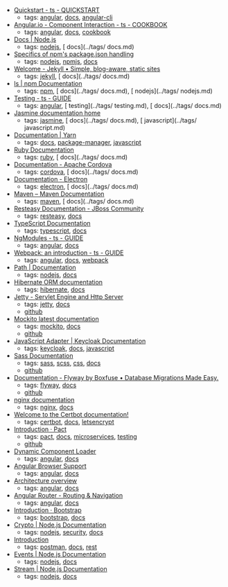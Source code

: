 * [Quickstart - ts - QUICKSTART](https://angular.io/guide/quickstart)
    * tags: [angular](../tags/angular.md), [docs](../tags/docs.md), [angular-cli](../tags/angular-cli.md)
* [Angular.io - Component Interaction - ts - COOKBOOK](https://angular.io/docs/ts/latest/cookbook/component-communication.html)
    * tags: [angular](../tags/angular.md), [docs](../tags/docs.md), [cookbook](../tags/cookbook.md)
* [Docs | Node.js](https://nodejs.org/en/docs/)
    * tags: [nodejs](../tags/nodejs.md), [ docs](../tags/ docs.md)
* [Specifics of npm's package.json handling](https://docs.npmjs.com/files/package.json)
    * tags: [nodejs](../tags/nodejs.md), [npmjs](../tags/npmjs.md), [docs](../tags/docs.md)
* [Welcome - Jekyll • Simple, blog-aware, static sites](http://jekyllrb.com/docs/home/)
    * tags: [jekyll](../tags/jekyll.md), [ docs](../tags/ docs.md)
* [ls | npm Documentation](https://docs.npmjs.com/cli/ls)
    * tags: [npm](../tags/npm.md), [ docs](../tags/ docs.md), [ nodejs](../tags/ nodejs.md)
* [Testing - ts - GUIDE](https://angular.io/docs/ts/latest/guide/testing.html)
    * tags: [angular](../tags/angular.md), [ testing](../tags/ testing.md), [ docs](../tags/ docs.md)
* [Jasmine documentation home](https://jasmine.github.io/pages/docs_home.html)
    * tags: [jasmine](../tags/jasmine.md), [ docs](../tags/ docs.md), [ javascript](../tags/ javascript.md)
* [Documentation | Yarn](https://yarnpkg.com/en/docs)
    * tags: [docs](../tags/docs.md), [package-manager](../tags/package-manager.md), [javascript](../tags/javascript.md)
* [Ruby Documentation](https://www.ruby-lang.org/en/documentation/)
    * tags: [ruby](../tags/ruby.md), [ docs](../tags/ docs.md)
* [Documentation - Apache Cordova                        ](https://cordova.apache.org/docs/en/latest/)
    * tags: [cordova](../tags/cordova.md), [ docs](../tags/ docs.md)
* [Documentation - Electron](https://electron.atom.io/docs/)
    * tags: [electron](../tags/electron.md), [ docs](../tags/ docs.md)
* [Maven – Maven Documentation](https://maven.apache.org/guides/index.html)
    * tags: [maven](../tags/maven.md), [ docs](../tags/ docs.md)
* [Resteasy Documentation - JBoss Community](http://resteasy.jboss.org/docs.html)
    * tags: [resteasy](../tags/resteasy.md), [docs](../tags/docs.md)
* [TypeScript Documentation](https://www.typescriptlang.org/docs/index.html)
    * tags: [typescript](../tags/typescript.md), [docs](../tags/docs.md)
* [NgModules - ts - GUIDE](https://angular.io/guide/ngmodule)
    * tags: [angular](../tags/angular.md), [docs](../tags/docs.md)
* [Webpack: an introduction - ts - GUIDE](https://angular.io/guide/webpack)
    * tags: [angular](../tags/angular.md), [docs](../tags/docs.md), [webpack](../tags/webpack.md)
* [Path | Documentation](https://nodejs.org/api/path.html)
    * tags: [nodejs](../tags/nodejs.md), [docs](../tags/docs.md)
* [Hibernate ORM documentation]( http://hibernate.org/orm/documentation/)
    * tags: [hibernate](../tags/hibernate.md), [docs](../tags/docs.md)
* [Jetty - Servlet Engine and Http Server](http://www.eclipse.org/jetty/documentation/)
    * tags: [jetty](../tags/jetty.md), [docs](../tags/docs.md)
    * [github](https://github.com/eclipse/jetty.project)
* [Mockito latest documentation](http://javadoc.io/page/org.mockito/mockito-core/latest/org/mockito/Mockito.html)
    * tags: [mockito](../tags/mockito.md), [docs](../tags/docs.md)
    * [github](https://github.com/mockito/mockito)
* [JavaScript Adapter | Keycloak Documentation](http://www.keycloak.org/docs/latest/securing_apps/topics/oidc/javascript-adapter.html)
    * tags: [keycloak](../tags/keycloak.md), [docs](../tags/docs.md), [javascript](../tags/javascript.md)
* [Sass Documentation ](http://sass-lang.com/documentation/file.SASS_REFERENCE.html)
    * tags: [sass](../tags/sass.md), [scss](../tags/scss.md), [css](../tags/css.md), [docs](../tags/docs.md)
    * [github](https://github.com/sass/sass)
* [ Documentation - Flyway by Boxfuse • Database Migrations Made Easy.](https://flywaydb.org/documentation/)
    * tags: [flyway](../tags/flyway.md), [docs](../tags/docs.md)
    * [github](https://github.com/flyway/flyway)
* [nginx documentation](https://nginx.org/en/docs/)
    * tags: [nginx](../tags/nginx.md), [docs](../tags/docs.md)
* [Welcome to the Certbot documentation! ](https://certbot.eff.org/docs/)
    * tags: [certbot](../tags/certbot.md), [docs](../tags/docs.md), [letsencrypt](../tags/letsencrypt.md)
* [Introduction · Pact](https://docs.pact.io/)
    * tags: [pact](../tags/pact.md), [docs](../tags/docs.md), [microservices](../tags/microservices.md), [testing](../tags/testing.md)
    * [github](https://github.com/realestate-com-au/pact)
* [Dynamic Component Loader](https://angular.io/guide/dynamic-component-loader)
    * tags: [angular](../tags/angular.md), [docs](../tags/docs.md)
* [Angular Browser Support](https://angular.io/guide/browser-support)
    * tags: [angular](../tags/angular.md), [docs](../tags/docs.md)
* [Architecture overview](https://angular.io/guide/architecture)
    * tags: [angular](../tags/angular.md), [docs](../tags/docs.md)
* [Angular Router - Routing & Navigation](https://angular.io/guide/router)
    * tags: [angular](../tags/angular.md), [docs](../tags/docs.md)
* [Introduction · Bootstrap ](https://getbootstrap.com/docs/4.0/getting-started/introduction/)
    * tags: [bootstrap](../tags/bootstrap.md), [docs](../tags/docs.md)
* [Crypto | Node.js Documentation](https://nodejs.org/api/crypto.html)
    * tags: [nodejs](../tags/nodejs.md), [security](../tags/security.md), [docs](../tags/docs.md)
* [Introduction](https://www.getpostman.com/docs/)
    * tags: [postman](../tags/postman.md), [docs](../tags/docs.md), [rest](../tags/rest.md)
* [Events | Node.js Documentation](https://nodejs.org/api/events.html)
    * tags: [nodejs](../tags/nodejs.md), [docs](../tags/docs.md)
* [Stream | Node.js Documentation](https://nodejs.org/api/stream.html)
    * tags: [nodejs](../tags/nodejs.md), [docs](../tags/docs.md)
